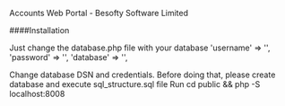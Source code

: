 Accounts Web Portal - Besofty Software Limited

####Installation

Just change the database.php file with your database
    'username' => '',
	'password' => '',
	'database' => '',
    
Change database DSN and credentials. Before doing that, please create database and execute sql_structure.sql file
Run cd public && php -S localhost:8008

